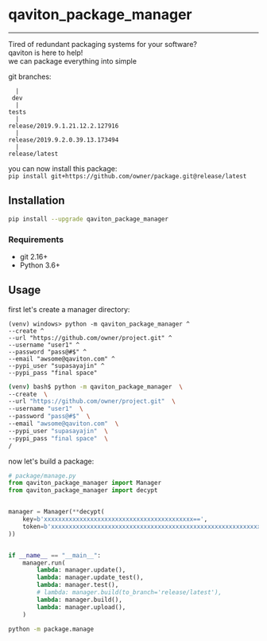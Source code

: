 # qaviton_package_manager
-------------------------
  
Tired of redundant packaging systems for your software?  
qaviton is here to help!  
we can package everything into simple  
  
git branches:  
```
  |
 dev
  |
tests
  |  
release/2019.9.1.21.12.2.127916      
  |
release/2019.9.2.0.39.13.173494     
  |
release/latest
```  
you can now install this package:  
```pip install git+https://github.com/owner/package.git@release/latest```  
  
## Installation  
```sh  
pip install --upgrade qaviton_package_manager
```  

### Requirements
- git 2.16+  
- Python 3.6+  
  
## Usage  
  
first let's create a manager directory:  
```
(venv) windows> python -m qaviton_package_manager ^
--create ^
--url "https://github.com/owner/project.git" ^
--username "user1" ^
--password "pass@#$" ^
--email "awsome@qaviton.com" ^
--pypi_user "supasayajin" ^
--pypi_pass "final space" 
```  
```bash
(venv) bash$ python -m qaviton_package_manager  \
--create  \
--url "https://github.com/owner/project.git"  \
--username "user1"  \
--password "pass@#$"  \
--email "awsome@qaviton.com"  \
--pypi_user "supasayajin"  \
--pypi_pass "final space"  \
/
```  

now let's build a package:  
```python
# package/manage.py
from qaviton_package_manager import Manager
from qaviton_package_manager import decypt


manager = Manager(**decypt(
    key=b'xxxxxxxxxxxxxxxxxxxxxxxxxxxxxxxxxxxxxxxxxx==',
    token=b'xxxxxxxxxxxxxxxxxxxxxxxxxxxxxxxxxxxxxxxxxxxxxxxxxxxxxxxxxxxxxxxxxxxxxxxxxxxxxxxxxxxxxxxxxxxxxxxxxxxxxxxxxxxxxxxxxxxxxxxxxxxxxxxxxx==',
))


if __name__ == "__main__":
    manager.run(
        lambda: manager.update(),
        lambda: manager.update_test(),
        lambda: manager.test(),
        # lambda: manager.build(to_branch='release/latest'),
        lambda: manager.build(),
        lambda: manager.upload(),
    )

```  
```bash
python -m package.manage
```  
  
  
  
  
  
